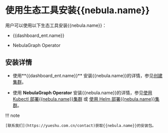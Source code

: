 # 使用生态工具安装{{nebula.name}}

用户可以使用以下生态工具安装{{nebula.name}}：


- {{dashboard_ent.name}}



- NebulaGraph Operator

## 安装详情


- 使用**{{dashboard_ent.name}}** 安装{{nebula.name}}的详情，参见[创建集群](../../nebula-dashboard-ent/3.create-import-dashboard/1.create-cluster.md)。



- 使用 **NebulaGraph Operator** 安装{{nebula.name}}的详情，参见[使用 Kubectl 部署{{nebula.name}}集群](../../nebula-operator/3.deploy-nebula-graph-cluster/3.1create-cluster-with-kubectl.md) 或 [使用 Helm 部署{{nebula.name}}集群](../../nebula-operator/3.deploy-nebula-graph-cluster/3.2create-cluster-with-helm.md)。



!!! note

    [联系我们](https://yueshu.com.cn/contact)获取{{nebula.name}}的安装包。
